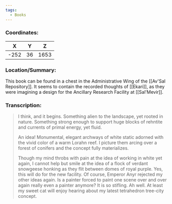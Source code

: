 ```yaml
---
tags:
  - Books
---
```


### Coordinates:
| **X** | **Y**| **Z** |
|:-----:|:----:|:-----:|
|-252  |36   |1653  |

### Location/Summary:
This book can be found in a chest in the Administrative Wing of the [[Av'Sal Repository]]. It seems to contain the recorded thoughts of [[Ekari]], as they were imagining a design for the Ancillary Research Facility at [[Sal'Mevir]].

### Transcription:
> I think, and it begins. Something alien to the landscape, yet rooted in nature. Something strong enough to support huge blocks of rehntite and currents of primal energy, yet fluid.
>
> An idea! Monumental, elegant archways of white static adorned with the vivid color of a warm Lorahn reef. I picture them arcing over a forest of conifers and the concept fully materializes.
>
> Though my mind throbs with pain at the idea of working in white yet again, I cannot help but smile at the idea of a flock of verdant snowgeese honking as they flit between domes of royal purple. Yes, this will do for the new facility. Of course, Emperor Anyr rejected my other ideas again. Is a painter forced to paint one scene over and over again really even a painter anymore? It is so stifling. Ah well. At least my sweet cat will enjoy hearing about my latest tetrahedron tree-city concept.

